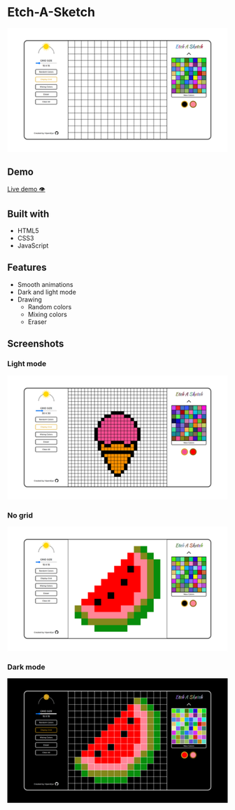 # Etch-A-Sketch
![A](https://github.com/VipersEye/Etch-A-Sketch/blob/main/screenshots/screenshot-main.png?raw=true)
## Demo
[Live demo 👁️](https://viperseye.github.io/Etch-A-Sketch/)
## Built with
* HTML5
* CSS3
* JavaScript
## Features
* Smooth animations
* Dark and light mode
* Drawing
   * Random colors
   * Mixing colors
   * Eraser
## Screenshots
### Light mode
![A](https://github.com/VipersEye/Etch-A-Sketch/blob/main/screenshots/screenshot-light-mode.png?raw=true)
### No grid
![A](https://github.com/VipersEye/Etch-A-Sketch/blob/main/screenshots/screenshot-no-grid.png?raw=true)
### Dark mode
![A](https://github.com/VipersEye/Etch-A-Sketch/blob/main/screenshots/screenshot-dark-mode.png?raw=true)
